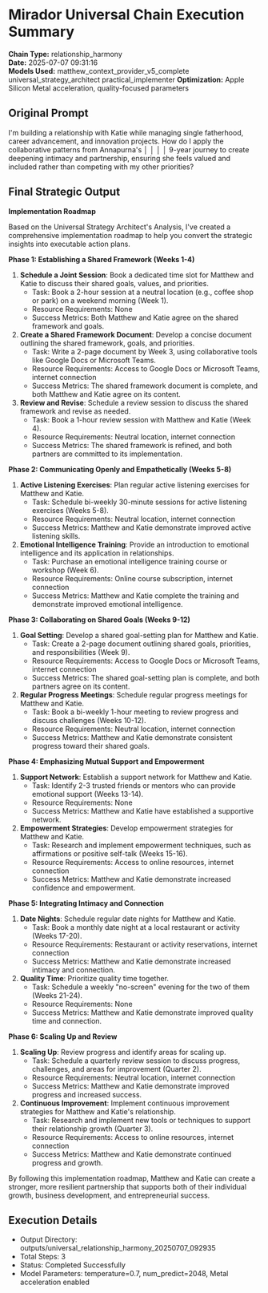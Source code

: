 # Mirador Universal Chain Execution Summary

**Chain Type:** relationship_harmony  
**Date:** 2025-07-07 09:31:16  
**Models Used:** matthew_context_provider_v5_complete universal_strategy_architect practical_implementer
**Optimization:** Apple Silicon Metal acceleration, quality-focused parameters

## Original Prompt
I'm building a relationship with Katie while managing single fatherhood, career advancement, and innovation projects. How do I apply the collaborative patterns from Annapurna's    │ │
│ │ 9-year journey to create deepening intimacy and partnership, ensuring she feels valued and included rather than competing with my other priorities?

## Final Strategic Output
**Implementation Roadmap**

Based on the Universal Strategy Architect's Analysis, I've created a comprehensive implementation roadmap to help you convert the strategic insights into executable action plans.

**Phase 1: Establishing a Shared Framework (Weeks 1-4)**

1. **Schedule a Joint Session**: Book a dedicated time slot for Matthew and Katie to discuss their shared goals, values, and priorities.
	* Task: Book a 2-hour session at a neutral location (e.g., coffee shop or park) on a weekend morning (Week 1).
	* Resource Requirements: None
	* Success Metrics: Both Matthew and Katie agree on the shared framework and goals.
2. **Create a Shared Framework Document**: Develop a concise document outlining the shared framework, goals, and priorities.
	* Task: Write a 2-page document by Week 3, using collaborative tools like Google Docs or Microsoft Teams.
	* Resource Requirements: Access to Google Docs or Microsoft Teams, internet connection
	* Success Metrics: The shared framework document is complete, and both Matthew and Katie agree on its content.
3. **Review and Revise**: Schedule a review session to discuss the shared framework and revise as needed.
	* Task: Book a 1-hour review session with Matthew and Katie (Week 4).
	* Resource Requirements: Neutral location, internet connection
	* Success Metrics: The shared framework is refined, and both partners are committed to its implementation.

**Phase 2: Communicating Openly and Empathetically (Weeks 5-8)**

1. **Active Listening Exercises**: Plan regular active listening exercises for Matthew and Katie.
	* Task: Schedule bi-weekly 30-minute sessions for active listening exercises (Weeks 5-8).
	* Resource Requirements: Neutral location, internet connection
	* Success Metrics: Matthew and Katie demonstrate improved active listening skills.
2. **Emotional Intelligence Training**: Provide an introduction to emotional intelligence and its application in relationships.
	* Task: Purchase an emotional intelligence training course or workshop (Week 6).
	* Resource Requirements: Online course subscription, internet connection
	* Success Metrics: Matthew and Katie complete the training and demonstrate improved emotional intelligence.

**Phase 3: Collaborating on Shared Goals (Weeks 9-12)**

1. **Goal Setting**: Develop a shared goal-setting plan for Matthew and Katie.
	* Task: Create a 2-page document outlining shared goals, priorities, and responsibilities (Week 9).
	* Resource Requirements: Access to Google Docs or Microsoft Teams, internet connection
	* Success Metrics: The shared goal-setting plan is complete, and both partners agree on its content.
2. **Regular Progress Meetings**: Schedule regular progress meetings for Matthew and Katie.
	* Task: Book a bi-weekly 1-hour meeting to review progress and discuss challenges (Weeks 10-12).
	* Resource Requirements: Neutral location, internet connection
	* Success Metrics: Matthew and Katie demonstrate consistent progress toward their shared goals.

**Phase 4: Emphasizing Mutual Support and Empowerment**

1. **Support Network**: Establish a support network for Matthew and Katie.
	* Task: Identify 2-3 trusted friends or mentors who can provide emotional support (Weeks 13-14).
	* Resource Requirements: None
	* Success Metrics: Matthew and Katie have established a supportive network.
2. **Empowerment Strategies**: Develop empowerment strategies for Matthew and Katie.
	* Task: Research and implement empowerment techniques, such as affirmations or positive self-talk (Weeks 15-16).
	* Resource Requirements: Access to online resources, internet connection
	* Success Metrics: Matthew and Katie demonstrate increased confidence and empowerment.

**Phase 5: Integrating Intimacy and Connection**

1. **Date Nights**: Schedule regular date nights for Matthew and Katie.
	* Task: Book a monthly date night at a local restaurant or activity (Weeks 17-20).
	* Resource Requirements: Restaurant or activity reservations, internet connection
	* Success Metrics: Matthew and Katie demonstrate increased intimacy and connection.
2. **Quality Time**: Prioritize quality time together.
	* Task: Schedule a weekly "no-screen" evening for the two of them (Weeks 21-24).
	* Resource Requirements: None
	* Success Metrics: Matthew and Katie demonstrate improved quality time and connection.

**Phase 6: Scaling Up and Review**

1. **Scaling Up**: Review progress and identify areas for scaling up.
	* Task: Schedule a quarterly review session to discuss progress, challenges, and areas for improvement (Quarter 2).
	* Resource Requirements: Neutral location, internet connection
	* Success Metrics: Matthew and Katie demonstrate improved progress and increased success.
2. **Continuous Improvement**: Implement continuous improvement strategies for Matthew and Katie's relationship.
	* Task: Research and implement new tools or techniques to support their relationship growth (Quarter 3).
	* Resource Requirements: Access to online resources, internet connection
	* Success Metrics: Matthew and Katie demonstrate continued progress and growth.

By following this implementation roadmap, Matthew and Katie can create a stronger, more resilient partnership that supports both of their individual growth, business development, and entrepreneurial success.

## Execution Details
- Output Directory: outputs/universal_relationship_harmony_20250707_092935
- Total Steps: 3
- Status: Completed Successfully
- Model Parameters: temperature=0.7, num_predict=2048, Metal acceleration enabled
